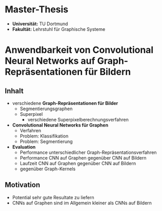 # Master-Thesis

* **Universität:** TU Dortmund
* **Fakultät:** Lehrstuhl für Graphische Systeme

# Anwendbarkeit von Convolutional Neural Networks auf Graph-Repräsentationen für Bildern

## Inhalt

* verschiedene **Graph-Repräsentationen für Bilder**
  * Segmentierungsgraphen
  * Superpixel
    * verschiedene Superpixelberechnungsverfahren
* **Convolutional Neural Networks für Graphen**
  * Verfahren
  * Problem: Klassifikation
  * Problem: Segmentierung
* **Evaluation**
  * Performance unterschiedlicher Graph-Repräsentationsverfahren
  * Performance CNN auf Graphen gegenüber CNN auf Bildern
  * Laufzeit CNN auf Graphen gegenüber CNN auf Bildern
  * gegenüber Graph-Kernels

## Motivation

* Potential sehr gute Resultate zu liefern
* CNNs auf Graphen sind im Allgemein kleiner als CNNs auf Bildern

